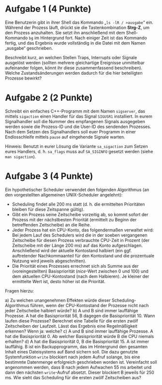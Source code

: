 # Aufgabe 1 (4 Punkte)

Eine Benutzerin gibt in ihrer Shell das Kommando „`ls -lR / >ausgabe`“
ein. Während der Prozess läuft, drückt sie die Tastenkombination
**Strg-Z**, um den Prozess anzuhalten. Sie setzt ihn anschließend mit
dem Shell-Kommando `bg` im Hintergrund fort. Nach einiger Zeit ist das
Kommando fertig, und das Ergebnis wurde vollständig in die Datei mit
dem Namen „ausgabe“ geschrieben.

Beschreibt kurz, an welchen Stellen Traps, Interrupts oder Signale
ausgelöst werden (sollten mehrere gleichartige Ereignisse unmittelbar
aufeinander folgen, könnt ihr diese zusammenfassend
beschreiben). Welche Zustandsänderungen werden dadurch für die hier
beteiligten Prozesse bewirkt?

# Aufgabe 2 (2 Punkte)

Schreibt ein einfaches C++-Programm mit dem Namen `sigserver`, das
mittels `sigaction` einen Handler für das Signal `SIGUSR1`
installiert. In eurem Signalhandler soll die Nummer des empfangenen
Signals ausgegeben werden sowie die Prozess-ID und die User-ID des
sendenden Prozesses. Nach dem Setzen des Signalhandlers soll euer
Programm in einer Endlosschleife mittels `pause` auf eingehende
Signale warten.

Hinweis: Benutzt in eurer Lösung die Variante `sa_sigaction` zum
Setzen eures Handlers, d. h. `sa_flags` muss auf `SA_SIGINFO` gesetzt
werden (siehe `man sigaction`).

# Aufgabe 3 (4 Punkte)

Ein hypothetischer Scheduler verwendet den folgenden Algorithmus (an
den vorgestellten allgemeinen UNIX-Scheduler angelehnt):

* Scheduling findet alle 200 ms statt (d. h. die
  ermittelten Prioritäten bleiben für diese Zeitspanne gültig).
* Gibt ein Prozess seine Zeitscheibe vorzeitig ab, so kommt
  sofort der Prozess mit der nächstbesten Priorität (ermittelt zu
  Beginn der betreffenden Zeitscheibe) an die Reihe.
* Jeder Prozess hat ein CPU-Konto, das folgendermaßen
  verwaltet wird: Bei jedem Lauf des Schedulers wird die in der soeben
  vergangenen Zeitscheibe für diesen Prozess verbrauchte CPU-Zeit in
  Prozent (der Zeitscheibe mit der Länge 200 ms) auf das Konto
  aufgeschlagen.  Anschließend wird der aktuelle Kontostand halbiert 
  (ein ggf. auftretender Nachkommaanteil für den Kontostand und die
  prozentuale Nutzung wird jeweils abgeschnitten).
* Die Priorität eines Prozesses errechnet sich als Summe aus
  der (voreingestellten) Basispriorität (*nice*-Wert zwischen 0
  und 100) und dem aktuellen CPU-Kontostand (nach dem Halbieren).  Je
  kleiner der ermittelte Wert ist, desto höher ist die Priorität.

Fragen hierzu:

a) Zu welchen unangenehmen Effekten würde dieser
  Scheduling-Algorithmus führen, wenn der CPU-Kontostand der Prozesse
  nicht nach jeder Zeitscheibe halbiert würde?
b) A und B sind immer lauffähige Prozesse.  A hat die
  Basispriorität 56, B dagegen die Basispriorität 10.  Wann laufen
  diese Prozesse?  Berechnet eine Tabelle für die ersten zwölf Zeitscheiben
  der Laufzeit. Lässt das Ergebnis eine Regelmäßigkeit erkennen? Wenn
  ja: welche?
c) A und B sind immer lauffähige Prozesse. A hat die Basispriorität 0.
   Ab welcher Basispriorität würde B die CPU niemals erhalten?
d) A hat die Basispriorität 0, B die Basispriorität 15.  A ist
   immer lauffähig.  B ist ein Backupprogramm, das im Hintergrund den
   gesamten Inhalt eines Dateisystems auf Band sichern soll. Die dazu
   genutzte Systemfunktion `write` blockiert nach jedem Aufruf solange,
   bis eine bestimmte Datenmenge erfolgreich geschrieben worden ist.
   Vereinfacht soll angenommen werden, dass B nach jedem Aufwachen
   55 ms arbeitet und dann den nächsten `write`-Aufruf absetzt. Dieser
   blockiert B jeweils für 250 ms. Wie sieht das Scheduling für
   die ersten zwölf Zeitscheiben aus?


<!--  LocalWords:  
 -->

<!-- Local Variables: -->
<!-- coding: utf-8 -->
<!-- ispell-local-dictionary: "german-new8" -->
<!-- End: -->
